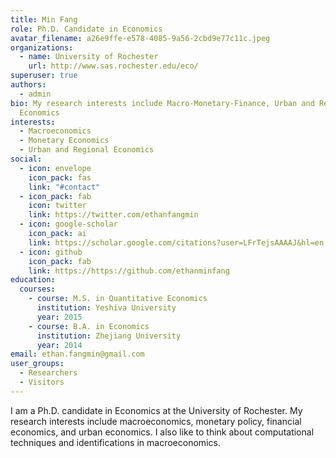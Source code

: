 ```yaml
---
title: Min Fang
role: Ph.D. Candidate in Economics
avatar_filename: a26e9ffe-e578-4085-9a56-2cbd9e77c11c.jpeg
organizations:
  - name: University of Rochester
    url: http://www.sas.rochester.edu/eco/
superuser: true
authors:
  - admin
bio: My research interests include Macro-Monetary-Finance, Urban and Regional
  Economics
interests:
  - Macroeconomics
  - Monetary Economics
  - Urban and Regional Economics
social:
  - icon: envelope
    icon_pack: fas
    link: "#contact"
  - icon_pack: fab
    icon: twitter
    link: https://twitter.com/ethanfangmin
  - icon: google-scholar
    icon_pack: ai
    link: https://scholar.google.com/citations?user=LFrTejsAAAAJ&hl=en
  - icon: github
    icon_pack: fab
    link: https://https://github.com/ethanminfang
education:
  courses:
    - course: M.S. in Quantitative Economics
      institution: Yeshiva University
      year: 2015
    - course: B.A. in Economics
      institution: Zhejiang University
      year: 2014
email: ethan.fangmin@gmail.com
user_groups:
  - Researchers
  - Visitors
---
```

I am a Ph.D. candidate in Economics at the University of Rochester. My research interests include macroeconomics, monetary policy, financial economics, and urban economics. I also like to think about computational techniques and identifications in macroeconomics.